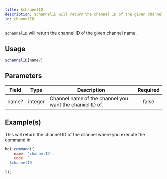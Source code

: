 ```yaml
---
title: $channelID
description: $channelID will return the channel ID of the given channel name.
id: channelID
---
```


`$channelID` will return the channel ID of the given channel name.

## Usage

```php
$channelID[name?]
```

## Parameters

| Field | Type    | Description                                             | Required |
| ----- | ------- | ------------------------------------------------------- | :------: |
| name? | integer | Channel name of the channel you want the channel ID of. |  false   |

## Example(s)

This will return the channel ID of the channel where you execute the command in:

```javascript
bot.command({
    name: 'channelID',
    code: `
  $channelID
  `
});
```